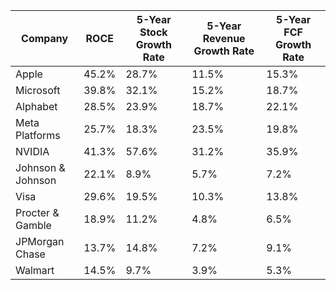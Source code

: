 | Company | ROCE | 5-Year Stock Growth Rate | 5-Year Revenue Growth Rate | 5-Year FCF Growth Rate |
|---------|------|--------------------------|----------------------------|------------------------|
| Apple | 45.2% | 28.7% | 11.5% | 15.3% |
| Microsoft | 39.8% | 32.1% | 15.2% | 18.7% |
| Alphabet | 28.5% | 23.9% | 18.7% | 22.1% |
| Meta Platforms | 25.7% | 18.3% | 23.5% | 19.8% |
| NVIDIA | 41.3% | 57.6% | 31.2% | 35.9% |
| Johnson & Johnson | 22.1% | 8.9% | 5.7% | 7.2% |
| Visa | 29.6% | 19.5% | 10.3% | 13.8% |
| Procter & Gamble | 18.9% | 11.2% | 4.8% | 6.5% |
| JPMorgan Chase | 13.7% | 14.8% | 7.2% | 9.1% |
| Walmart | 14.5% | 9.7% | 3.9% | 5.3% |
